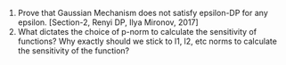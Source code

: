1. Prove that Gaussian Mechanism does not satisfy epsilon-DP for any epsilon. [Section-2, Renyi DP, Ilya Mironov, 2017]
2. What dictates the choice of p-norm to calculate the sensitivity of functions? Why exactly should we stick to l1, l2, etc norms to calculate the sensitivity of the function?
